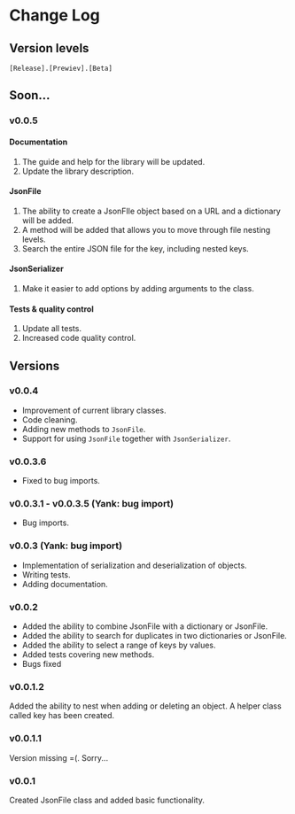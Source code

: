 # Change Log

## Version levels
`[Release].[Prewiev].[Beta]`

## Soon...

### v0.0.5
#### Documentation
1. The guide and help for the library will be updated.
2. Update the library description.
#### JsonFile
1. The ability to create a JsonFIle object based on a URL and a dictionary will be added.
2. A method will be added that allows you to move through file nesting levels.
3. Search the entire JSON file for the key, including nested keys.
#### JsonSerializer
1. Make it easier to add options by adding arguments to the class.
#### Tests & quality control
1. Update all tests.
2. Increased code quality control.

## Versions

### v0.0.4
- Improvement of current library classes.
- Code cleaning.
- Adding new methods to `JsonFile`.
- Support for using `JsonFile` together with `JsonSerializer`.

### v0.0.3.6
- Fixed to bug imports.

### v0.0.3.1 - v0.0.3.5 (Yank: bug import)
- Bug imports.

### v0.0.3 (Yank: bug import)
- Implementation of serialization and deserialization of objects.
- Writing tests.
- Adding documentation.

### v0.0.2
- Added the ability to combine JsonFile with a dictionary or JsonFile.
- Added the ability to search for duplicates in two dictionaries or JsonFile.
- Added the ability to select a range of keys by values.
- Added tests covering new methods.
- Bugs fixed

### v0.0.1.2
Added the ability to nest when adding or deleting an object. A helper class called key has been created.

### v0.0.1.1
Version missing =(. Sorry...

### v0.0.1
Created JsonFile class and added basic functionality.